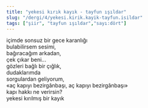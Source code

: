 ```yaml
---
title: "yekesi kırık kayık - tayfun ışıldar"
slug: "/dergi/4/yekesi.kirik.kayik-tayfun.isildar"
tags: ["şiir", "tayfun ışıldar","sayı:dört"]
---
```

içimde sonsuz bir gece karanlığı  
bulabilirsem sesimi,\
bağıracağım arkadan,\
çek çıkar beni...\
gözleri bağlı bir çığlık,\
dudaklarımda\
sorgulardan geliyorum,\
«aç kapıyı bezirgânbaşı, aç kapıyı bezirgânbaşı»\
kapı hakkı ne verirsin?\
yekesi kırılmış bir kayık
